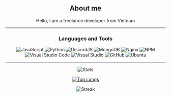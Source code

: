 <div align="center">
  
## About me
Hello, I am a freelance developer from Vietnam

-------------------

### Languages and Tools  
![JavaScript](https://img.shields.io/badge/javascript-%23323330.svg?style=for-the-badge&logo=javascript&logoColor=%23F7DF1E) ![Python](https://img.shields.io/badge/python-%2314354C.svg?style=for-the-badge&logo=python&logoColor=white) ![DiscordJS](https://img.shields.io/badge/discord.js-%232C3454.svg?style=for-the-badge&logo=Discord&logoColor=Blue) ![MongoDB](https://img.shields.io/badge/MongoDB-%234ea94b.svg?style=for-the-badge&logo=mongodb&logoColor=white) ![Nginx](https://img.shields.io/badge/nginx-%23009639.svg?style=for-the-badge&logo=nginx&logoColor=white) ![NPM](https://img.shields.io/badge/NPM-%23000000.svg?style=for-the-badge&logo=npm&logoColor=white) ![Visual Studio Code](https://img.shields.io/badge/VisualStudioCode-0078d7.svg?style=for-the-badge&logo=visual-studio-code&logoColor=white) ![Visual Studio](https://img.shields.io/badge/VisualStudio-5C2D91.svg?style=for-the-badge&logo=visual-studio&logoColor=white) ![GitHub](https://img.shields.io/badge/github-%23121011.svg?style=for-the-badge&logo=github&logoColor=white) ![Ubuntu](https://img.shields.io/badge/Ubuntu-E95420?style=for-the-badge&logo=ubuntu&logoColor=white)
  
-------------------
  
![Stats](https://github-readme-stats.vercel.app/api?username=phucho0237&show_icons=true&theme=radical&count_private=true&include_all_commits=true)
  
[![Top Langs](https://github-readme-stats.vercel.app/api/top-langs/?username=phucho0237&layout=compact&theme=algolia&show_icons=true)](https://github.com/phucho0237/phucho0237)

![Streak](https://github-readme-streak-stats.herokuapp.com/?user=phucho0237&theme=radical&include_all_commits=true&count_private=true)

<div>
